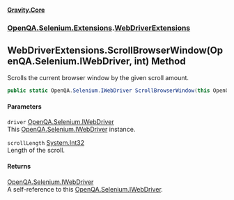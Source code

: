 #### [Gravity.Core](./index.md 'index')
### [OpenQA.Selenium.Extensions](./OpenQA-Selenium-Extensions.md 'OpenQA.Selenium.Extensions').[WebDriverExtensions](./OpenQA-Selenium-Extensions-WebDriverExtensions.md 'OpenQA.Selenium.Extensions.WebDriverExtensions')
## WebDriverExtensions.ScrollBrowserWindow(OpenQA.Selenium.IWebDriver, int) Method
Scrolls the current browser window by the given scroll amount.  
```csharp
public static OpenQA.Selenium.IWebDriver ScrollBrowserWindow(this OpenQA.Selenium.IWebDriver driver, int scrollLength);
```
#### Parameters
<a name='OpenQA-Selenium-Extensions-WebDriverExtensions-ScrollBrowserWindow(OpenQA-Selenium-IWebDriver_int)-driver'></a>
`driver` [OpenQA.Selenium.IWebDriver](https://docs.microsoft.com/en-us/dotnet/api/OpenQA.Selenium.IWebDriver 'OpenQA.Selenium.IWebDriver')  
This [OpenQA.Selenium.IWebDriver](https://docs.microsoft.com/en-us/dotnet/api/OpenQA.Selenium.IWebDriver 'OpenQA.Selenium.IWebDriver') instance.  
  
<a name='OpenQA-Selenium-Extensions-WebDriverExtensions-ScrollBrowserWindow(OpenQA-Selenium-IWebDriver_int)-scrollLength'></a>
`scrollLength` [System.Int32](https://docs.microsoft.com/en-us/dotnet/api/System.Int32 'System.Int32')  
Length of the scroll.  
  
#### Returns
[OpenQA.Selenium.IWebDriver](https://docs.microsoft.com/en-us/dotnet/api/OpenQA.Selenium.IWebDriver 'OpenQA.Selenium.IWebDriver')  
A self-reference to this [OpenQA.Selenium.IWebDriver](https://docs.microsoft.com/en-us/dotnet/api/OpenQA.Selenium.IWebDriver 'OpenQA.Selenium.IWebDriver').  
